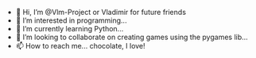 - 👋 Hi, I’m @Vlm-Project or Vladimir for future friends
- 👀 I’m interested in programming...
- 🌱 I’m currently learning Python...
- 💞️ I’m looking to collaborate on creating games using the pygames lib...
- 📫 How to reach me... chocolate, I love!

<!---
Vlm-Project/Vlm-Project is a ✨ special ✨ repository because its `README.md` (this file) appears on your GitHub profile.
You can click the Preview link to take a look at your changes.
--->
